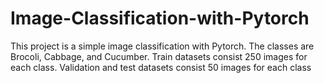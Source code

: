 # Image-Classification-with-Pytorch

This project is a simple image classification with Pytorch. The classes are Brocoli, Cabbage, and Cucumber. Train datasets consist 250 images for each class. Validation and test datasets consist 50 images for each class
